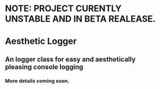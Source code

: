# NOTE: PROJECT CURENTLY UNSTABLE AND IN BETA REALEASE.

# Aesthetic Logger
## An logger class for easy and aesthetically pleasing console logging

### More details coming soon.